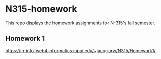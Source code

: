 # N315-homework

This repo displays the homework assignments for N-315's fall semester.

## Homework 1

https://in-info-web4.informatics.iupui.edu/~jacogarw/N315/Homework1/
